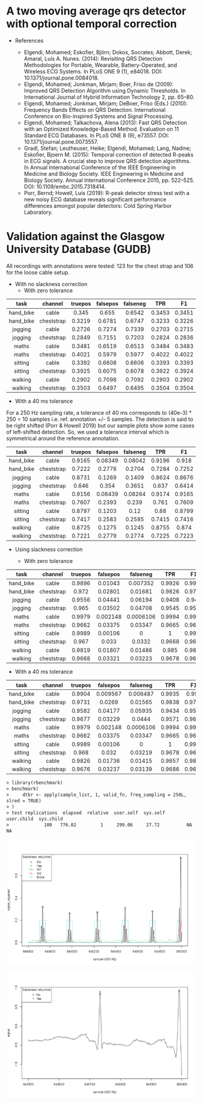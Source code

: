 # A two moving average qrs detector with optional temporal correction

* References

  * Elgendi, Mohamed; Eskofier, Björn; Dokos, Socrates; Abbott, Derek; Amaral, Luís A. Nunes. (2014): Revisiting QRS Detection Methodologies for Portable, Wearable, Battery-Operated, and Wireless ECG Systems. In PLoS ONE 9 (1), e84018. DOI: 10.1371/journal.pone.0084018.
  * Elgendi, Mohamed; Jonkman, Mirjam; Boer, Friso de (2009): Improved QRS Detection Algorithm using Dynamic Thresholds. In International Journal of Hybrid Information Technology 2, pp. 65–80.
  * Elgendi, Mohamed; Jonkman, Mirjam; DeBoer, Friso (Eds.) (2010): Frequency Bands Effects on QRS Detection. International Conference on Bio-inspired Systems and Signal Processing.
  * Elgendi, Mohamed; Talkachova, Alena (2013): Fast QRS Detection with an Optimized Knowledge-Based Method. Evaluation on 11 Standard ECG Databases. In PLoS ONE 8 (9), e73557. DOI: 10.1371/journal.pone.0073557.
  * Gradl, Stefan; Leutheuser, Heike; Elgendi, Mohamed; Lang, Nadine; Eskofier, Bjoern M. (2015): Temporal correction of detected R-peaks in ECG signals. A crucial step to improve QRS detection algorithms. In Annual International Conference of the IEEE Engineering in Medicine and Biology Society. IEEE Engineering in Medicine and Biology Society. Annual International Conference 2015, pp. 522–525. DOI: 10.1109/embc.2015.7318414.
  * Porr, Bernd; Howell, Luis (2019): R-peak detector stress test with a new noisy ECG database reveals significant performance differences amongst popular detectors: Cold Spring Harbor Laboratory.

# Validation against the Glasgow University Database (GUDB)
All recordings with annotations were tested: 123 for the chest strap and 106 for the loose cable setup.

* With no slackness correction
  * With zero tolerance

|   task    |  channel   | truepos | falsepos | falseneg |  TPR   |   F1   |
|:---------:|:----------:|:-------:|:--------:|:--------:|:------:|:------:|
| hand_bike |   cable    |  0.345  |  0.655   |  0.6542  | 0.3453 | 0.3451 |
| hand_bike | cheststrap | 0.3219  |  0.6781  |  0.6747  | 0.3233 | 0.3226 |
|  jogging  |   cable    | 0.2726  |  0.7274  |  0.7339  | 0.2703 | 0.2715 |
|  jogging  | cheststrap | 0.2849  |  0.7151  |  0.7203  | 0.2824 | 0.2836 |
|   maths   |   cable    | 0.3481  |  0.6519  |  0.6513  | 0.3484 | 0.3483 |
|   maths   | cheststrap | 0.4021  |  0.5979  |  0.5977  | 0.4022 | 0.4022 |
|  sitting  |   cable    | 0.3392  |  0.6608  |  0.6606  | 0.3393 | 0.3393 |
|  sitting  | cheststrap | 0.3925  |  0.6075  |  0.6078  | 0.3922 | 0.3924 |
|  walking  |   cable    | 0.2902  |  0.7098  |  0.7092  | 0.2903 | 0.2902 |
|  walking  | cheststrap | 0.3503  |  0.6497  |  0.6495  | 0.3504 | 0.3504 |
  * With a 40 ms tolerance
   
For a 250 Hz sampling rate, a tolerance of 40 ms corresponds to (40e-3) * 250 = 10 samples i.e. ref. annotation +/- 5 samples.
The detection is said to be right shifted (Porr & Howell 2019) but our sample plots show some cases of left-shifted detection. So, we used a tolerance interval which is symmetrical around the reference annotation.

|   task    |  channel   | truepos | falsepos | falseneg |  TPR   |   F1   |
|:---------:|:----------:|:-------:|:--------:|:--------:|:------:|:------:|
| hand_bike |   cable    | 0.9165  | 0.08349  | 0.08042  | 0.9196 | 0.918  |
| hand_bike | cheststrap | 0.7222  |  0.2778  |  0.2704  | 0.7284 | 0.7252 |
|  jogging  |   cable    | 0.8731  |  0.1269  |  0.1409  | 0.8624 | 0.8676 |
|  jogging  | cheststrap |  0.646  |  0.354   |  0.3651  | 0.637  | 0.6414 |
|   maths   |   cable    | 0.9156  | 0.08439  | 0.08264  | 0.9174 | 0.9165 |
|   maths   | cheststrap | 0.7607  |  0.2393  |  0.239   | 0.761  | 0.7609 |
|  sitting  |   cable    | 0.8797  |  0.1203  |   0.12   |  0.88  | 0.8799 |
|  sitting  | cheststrap | 0.7417  |  0.2583  |  0.2585  | 0.7415 | 0.7416 |
|  walking  |   cable    | 0.8725  |  0.1275  |  0.1245  | 0.8755 | 0.874  |
|  walking  | cheststrap | 0.7221  |  0.2779  |  0.2774  | 0.7225 | 0.7223 |

* Using slackness correction

  * With zero tolerance

|   task    |  channel   | truepos | falsepos | falseneg  |  TPR   |   F1   |
|:---------:|:----------:|:-------:|:--------:|:---------:|:------:|:------:|
| hand_bike |   cable    | 0.9896  | 0.01043  | 0.007352  | 0.9926 | 0.9911 |
| hand_bike | cheststrap |  0.972  | 0.02801  |  0.01681  | 0.9826 | 0.9772 |
|  jogging  |   cable    | 0.9556  | 0.04441  |  0.06194  | 0.9408 | 0.948  |
|  jogging  | cheststrap |  0.965  | 0.03502  |  0.04708  | 0.9545 | 0.9596 |
|   maths   |   cable    | 0.9979  | 0.002148 | 0.0006106 | 0.9994 | 0.9986 |
|   maths   | cheststrap | 0.9662  | 0.03375  |  0.03347  | 0.9665 | 0.9664 |
|  sitting  |   cable    | 0.9989  | 0.00106  |     0     |   1    | 0.9995 |
|  sitting  | cheststrap |  0.967  |  0.033   |  0.0332   | 0.9668 | 0.9669 |
|  walking  |   cable    | 0.9819  | 0.01807  |  0.01486  | 0.985  | 0.9834 |
|  walking  | cheststrap | 0.9668  | 0.03321  |  0.03223  | 0.9678 | 0.9673 |

  * With a 40 ms tolerance
   
|   task    |  channel   | truepos | falsepos | falseneg  |  TPR   |   F1   |
|:---------:|:----------:|:-------:|:--------:|:---------:|:------:|:------:|
| hand_bike |   cable    | 0.9904  | 0.009567 | 0.006487  | 0.9935 | 0.992  |
| hand_bike | cheststrap | 0.9731  |  0.0269  |  0.01565  | 0.9838 | 0.9783 |
|  jogging  |   cable    | 0.9582  | 0.04177  |  0.05935  | 0.9434 | 0.9506 |
|  jogging  | cheststrap | 0.9677  | 0.03229  |  0.0444   | 0.9571 | 0.9623 |
|   maths   |   cable    | 0.9979  | 0.002148 | 0.0006106 | 0.9994 | 0.9986 |
|   maths   | cheststrap | 0.9662  | 0.03375  |  0.03347  | 0.9665 | 0.9664 |
|  sitting  |   cable    | 0.9989  | 0.00106  |     0     |   1    | 0.9995 |
|  sitting  | cheststrap |  0.968  |  0.032   |  0.03219  | 0.9678 | 0.9679 |
|  walking  |   cable    | 0.9826  | 0.01736  |  0.01415  | 0.9857 | 0.9842 |
|  walking  | cheststrap | 0.9676  | 0.03237  |  0.03139  | 0.9686 | 0.9681 |

  
    > library(rbenchmark)
    > benchmark(
    >     dtbr <- apply(sample_list, 1, valid_fn, freq_sampling = 250L,  slred = TRUE)
    > )
    > test replications  elapsed  relative  user.self  sys.self  user.child  sys.child
    >             100   776.02         1     299.06     27.72          NA         NA
    

![plot1 *bar*]

[plot1 *bar*]: 2ma_detection_1.png "Windows, blocks & annotations"


![plot2 *bar*]

[plot2 *bar*]: 2ma_detection_2.png "Windows, blocks & annotations"

    
